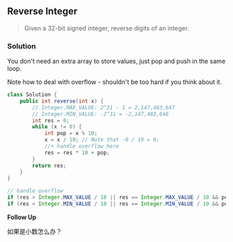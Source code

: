 ## Reverse Integer

> Given a 32-bit signed integer, reverse digits of an integer.

 

### Solution

You don't need an extra array to store values, just pop and push in the same loop.

Note how to deal with overflow - shouldn't be too hard if you think about it.

```java
class Solution {
    public int reverse(int x) {
        // Integer.MAX_VALUE: 2^31 - 1 = 2,147,483,647
        // Integer.MIN_VALUE: -2^31 = -2,147,483,648
        int res = 0;
        while (x != 0) {
            int pop = x % 10;
            x = x / 10; // Note that -0 / 10 = 0;
            //+ handle overflow here
            res = res * 10 + pop;
        }
        return res;
    }
}

// handle overflow
if (res > Integer.MAX_VALUE / 10 || res == Integer.MAX_VALUE / 10 && pop > 7 ) return 0;
if (res < Integer.MIN_VALUE / 10 || res == Integer.MIN_VALUE / 10 && pop < -8) return 0;
```

**Follow Up**

如果是小数怎么办？
